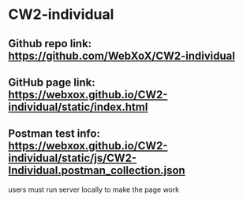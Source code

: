# CW2-individual
## Github repo link: https://github.com/WebXoX/CW2-individual
## GitHub page link: https://webxox.github.io/CW2-individual/static/index.html

## Postman test info: https://webxox.github.io/CW2-individual/static/js/CW2-Individual.postman_collection.json

users must run server locally to make the page work
